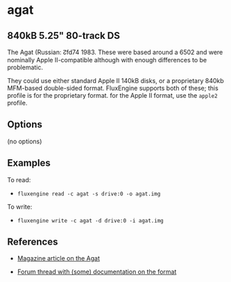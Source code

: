 agat
====
## 840kB 5.25" 80-track DS
<!-- This file is automatically generated. Do not edit. -->

The Agat (Russian: ↊fd74
1983. These were based around a 6502 and were nominally Apple II-compatible
although with enough differences to be problematic.

They could use either standard Apple II 140kB disks, or a proprietary 840kb
MFM-based double-sided format. FluxEngine supports both of these; this profile
is for the proprietary format. for the Apple II format, use the `apple2`
profile.

## Options

(no options)

## Examples

To read:

  - `fluxengine read -c agat -s drive:0 -o agat.img`

To write:

  - `fluxengine write -c agat -d drive:0 -i agat.img`

## References

  - [Magazine article on the
        Agat](https://sudonull.com/post/54185-Is-AGAT-a-bad-copy-of-Apple)

  - [Forum thread with (some) documentation on the
        format](https://torlus.com/floppy/forum/viewtopic.php?t=1385)

